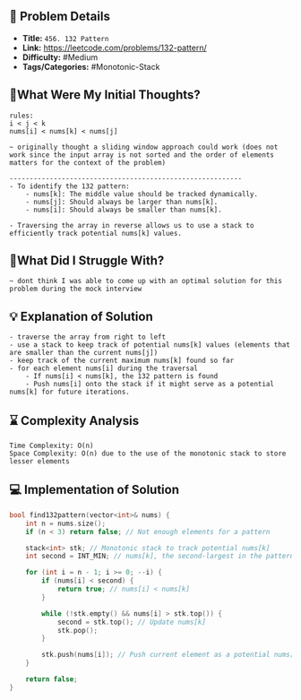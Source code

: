 ## 📝 Problem Details

- **Title:** `456. 132 Pattern`
- **Link:** https://leetcode.com/problems/132-pattern/
- **Difficulty:** #Medium 
- **Tags/Categories:** #Monotonic-Stack 

## 💭What Were My Initial Thoughts?

```
rules:
i < j < k
nums[i] < nums[k] < nums[j]

~ originally thought a sliding window approach could work (does not work since the input array is not sorted and the order of elements matters for the context of the problem)

----------------------------------------------------------
- To identify the 132 pattern:
    - nums[k]: The middle value should be tracked dynamically.
    - nums[j]: Should always be larger than nums[k].
    - nums[i]: Should always be smaller than nums[k].

- Traversing the array in reverse allows us to use a stack to efficiently track potential nums[k] values.

```

## 🤔What Did I Struggle With?

```
~ dont think I was able to come up with an optimal solution for this problem during the mock interview
```

## 💡 Explanation of Solution

```
- traverse the array from right to left
- use a stack to keep track of potential nums[k] values (elements that are smaller than the current nums[j])
- keep track of the current maximum nums[k] found so far
- for each element nums[i] during the traversal
	- If nums[i] < nums[k], the 132 pattern is found
	- Push nums[i] onto the stack if it might serve as a potential nums[k] for future iterations.
```

## ⌛ Complexity Analysis

```
Time Complexity: O(n)
Space Complexity: O(n) due to the use of the monotonic stack to store lesser elements
```

## 💻 Implementation of Solution

```cpp
bool find132pattern(vector<int>& nums) {
    int n = nums.size();
    if (n < 3) return false; // Not enough elements for a pattern

    stack<int> stk; // Monotonic stack to track potential nums[k]
    int second = INT_MIN; // nums[k], the second-largest in the pattern

    for (int i = n - 1; i >= 0; --i) {
        if (nums[i] < second) {
            return true; // nums[i] < nums[k]
        }

        while (!stk.empty() && nums[i] > stk.top()) {
            second = stk.top(); // Update nums[k]
            stk.pop();
        }

        stk.push(nums[i]); // Push current element as a potential nums[j]
    }

    return false;
}
```